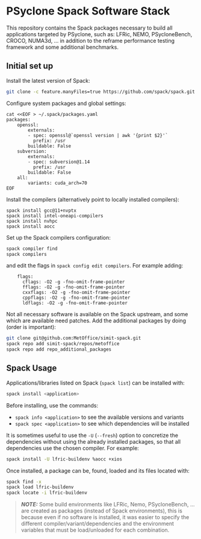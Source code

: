 # PSyclone Spack Software Stack

This repository contains the Spack packages necessary to build all applications
targeted by PSyclone, such as: LFRic, NEMO, PSycloneBench, CROCO, NUMA3d, ...
in addition to the reframe performance testing framework and some additional
benchmarks.

## Initial set up

Install the latest version of Spack:
```bash
git clone -c feature.manyFiles=true https://github.com/spack/spack.git ~/.spack
```

Configure system packages and global settings:
```
cat <<EOF > ~/.spack/packages.yaml
packages:
    openssl:
        externals:
        - spec: openssl@`openssl version | awk '{print $2}'`
          prefix: /usr
        buildable: False
    subversion:
        externals:
        - spec: subversion@1.14
          prefix: /usr
        buildable: False
    all:
        variants: cuda_arch=70
EOF
```

Install the compilers (alternatively point to locally installed compilers):
```
spack install gcc@11+nvptx
spack install intel-oneapi-compilers
spack install nvhpc
spack install aocc
```

Set up the Spack compilers configuration:
```bash
spack compiler find
spack compilers
```
and edit the flags in `spack config edit compilers`. For example adding:
```
    flags:
      cflags: -O2 -g -fno-omit-frame-pointer
      fflags: -O2 -g -fno-omit-frame-pointer
      cxxflags: -O2 -g -fno-omit-frame-pointer
      cppflags: -O2 -g -fno-omit-frame-pointer
      ldflags: -O2 -g -fno-omit-frame-pointer
```


Not all necessary software is available on the Spack upstream, and some which are
available need patches. Add the additional packages by doing (order is important):
```bash
git clone git@github.com:MetOffice/simit-spack.git
spack repo add simit-spack/repos/metoffice
spack repo add repo_additional_packages
```

## Spack Usage

Applications/libraries listed on Spack (`spack list`) can be installed with:
```bash
spack install <application>
```

Before installing, use the commands:
- `spack info <application>` to see the available versions and variants
- `spack spec <application>` to see which dependencies will be installed

It is sometimes useful to use the `-U` (`--fresh`) option to concretize the
dependencies without using the already installed packages, so that all dependencies
use the chosen compiler. For example:

```bash
spack install -U lfric-buildenv %aocc +xios
```

Once installed, a package can be, found, loaded and its files located with:
```bash
spack find -x
spack load lfric-buildenv
spack locate -i lfric-buildenv
```

> **_NOTE:_**  Some build environments like LFRic, Nemo, PSycloneBench, ...
are created as packages (instead of Spack environments), this is because
even if no software is installed, it was easier to specify the different
compiler/variant/dependencies and the environment variables that must be
load/unloaded for each combination.
